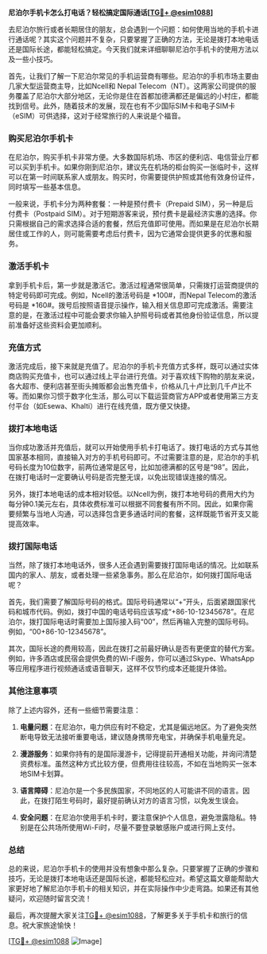 **尼泊尔手机卡怎么打电话？轻松搞定国际通话[[TG💪+ @esim1088](https://t.me/s/esim1088)]**

去尼泊尔旅行或者长期居住的朋友，总会遇到一个问题：如何使用当地的手机卡进行通话呢？其实这个问题并不复杂，只要掌握了正确的方法，无论是拨打本地电话还是国际长途，都能轻松搞定。今天我们就来详细聊聊尼泊尔手机卡的使用方法以及一些小技巧。

首先，让我们了解一下尼泊尔常见的手机运营商有哪些。尼泊尔的手机市场主要由几家大型运营商主导，比如Ncell和 Nepal Telecom（NT）。这两家公司提供的服务覆盖了尼泊尔大部分地区，无论你是住在首都加德满都还是偏远的小村庄，都能找到信号。此外，随着技术的发展，现在也有不少国际SIM卡和电子SIM卡（eSIM）可供选择，这对于经常旅行的人来说是个福音。

### **购买尼泊尔手机卡**

在尼泊尔，购买手机卡非常方便。大多数国际机场、市区的便利店、电信营业厅都可以买到手机卡。如果你刚到尼泊尔，建议先在机场的柜台购买一张临时卡，这样可以在第一时间联系家人或朋友。购买时，你需要提供护照或其他有效身份证件，同时填写一些基本信息。

一般来说，手机卡分为两种套餐：一种是预付费卡（Prepaid SIM），另一种是后付费卡（Postpaid SIM）。对于短期游客来说，预付费卡是最经济实惠的选择。你只需根据自己的需求选择合适的套餐，然后充值即可使用。而如果是在尼泊尔长期居住或工作的人，则可能需要考虑后付费卡，因为它通常会提供更多的优惠和服务。

### **激活手机卡**

拿到手机卡后，第一步就是激活它。激活过程通常很简单，只需拨打运营商提供的特定号码即可完成。例如，Ncell的激活号码是 *100#，而Nepal Telecom的激活号码是 *160#。拨号后按照语音提示操作，输入相关信息即可完成激活。需要注意的是，在激活过程中可能会要求你输入护照号码或者其他身份验证信息，所以提前准备好这些资料会更加顺利。

### **充值方式**

激活完成后，接下来就是充值了。尼泊尔的手机卡充值方式多样，既可以通过实体商店购买充值卡，也可以通过线上平台进行充值。对于喜欢线下购物的朋友来说，各大超市、便利店甚至街头摊贩都会出售充值卡，价格从几十卢比到几千卢比不等。而如果你习惯于数字化生活，那么可以下载运营商官方APP或者使用第三方支付平台（如Esewa、Khalti）进行在线充值，既方便又快捷。

### **拨打本地电话**

当你成功激活并充值后，就可以开始使用手机卡打电话了。拨打电话的方式与其他国家基本相同，直接输入对方的手机号码即可。不过需要注意的是，尼泊尔的手机号码长度为10位数字，前两位通常是区号，比如加德满都的区号是“98”。因此，在拨打电话时一定要确认号码是否完整无误，以免出现错误连接的情况。

另外，拨打本地电话的成本相对较低。以Ncell为例，拨打本地号码的费用大约为每分钟0.1美元左右，具体收费标准可以根据不同套餐有所不同。因此，如果你需要频繁与当地人沟通，可以选择包含更多通话时间的套餐，这样既能节省开支又能提高效率。

### **拨打国际电话**

当然，除了拨打本地电话外，很多人还会遇到需要拨打国际电话的情况。比如联系国内的家人、朋友，或者处理一些紧急事务。那么在尼泊尔，如何拨打国际电话呢？

首先，我们需要了解国际号码的格式。国际号码通常以“+”开头，后面紧跟国家代码和城市代码。例如，拨打中国的电话号码应该写成“+86-10-12345678”。在尼泊尔，拨打国际电话时需要加上国际接入码“00”，然后再输入完整的国际号码。例如，“00+86-10-12345678”。

其次，国际长途的费用较高，因此在拨打之前最好确认是否有更便宜的替代方案。例如，许多酒店或民宿会提供免费的Wi-Fi服务，你可以通过Skype、WhatsApp等应用程序进行视频通话或语音聊天，这样不仅节约成本还能提升体验。

### **其他注意事项**

除了上述内容外，还有一些细节需要注意：

1. **电量问题**：在尼泊尔，电力供应有时不稳定，尤其是偏远地区。为了避免突然断电导致无法接听重要电话，建议随身携带充电宝，并确保手机电量充足。
   
2. **漫游服务**：如果你持有的是国际漫游卡，记得提前开通相关功能，并询问清楚资费标准。虽然这种方式比较方便，但费用往往较高，不如在当地购买一张本地SIM卡划算。

3. **语言障碍**：尼泊尔是一个多民族国家，不同地区的人可能讲不同的语言。因此，在拨打陌生号码时，最好提前确认对方的语言习惯，以免发生误会。

4. **安全问题**：在尼泊尔使用手机卡时，要注意保护个人信息，避免泄露隐私。特别是在公共场所使用Wi-Fi时，尽量不要登录敏感账户或进行网上支付。

### **总结**

总的来说，尼泊尔手机卡的使用并没有想象中那么复杂。只要掌握了正确的步骤和技巧，无论是拨打本地电话还是国际长途，都能轻松应对。希望这篇文章能帮助大家更好地了解尼泊尔手机卡的相关知识，并在实际操作中少走弯路。如果还有其他疑问，欢迎随时留言交流！

最后，再次提醒大家关注[TG💪+ @esim1088](https://t.me/s/esim1088)，了解更多关于手机卡和旅行的信息。祝大家旅途愉快！

[[TG💪+ @esim1088](https://t.me/s/esim1088) ![Image](https://i.postimg.cc/4NQfJmqS/Snipaste-2025-05-13-00-14-12.png)]